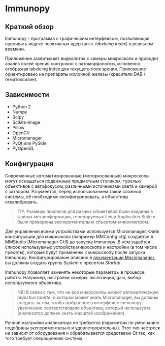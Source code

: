 # Immunopy #

## Краткий обзор ##
Immunopy - программа с графическим интерфейсом, позволяющая оценивать индекс позитивных ядер (англ. *labeleing index*) в реальном времени.

Приложение захватывает видеопоток с камеры микроскопа и проводит анализ полей зрения синхронно с патоморфологом, мгновенно отображая labeleing index для текущего поля зрения. Приложение ориентировано на препараты молочной железы (красители DAB / гематоксилин).

## Зависимости ##

* Python 2
* Numpy
* Scipy
* Scikits-image
* Pillow
* OpenCV
* Micromanager
* PyQt или PySide
* PyOpenGL

## Конфигурация ##

Современные автоматизированные (моторизованные) микроскопы могут оснащаться подвижным предметным столиком, турелью объективов с автофокусом, различными источниками света и камерой с затвором. Разумеется, перед использованием такой сложной системы, её необходимо сконфигурировать, а объективы откалибровать.

> TIP. Размеры пикселов для разных объективов были найдены в файлах метаинформации, генерируемых Leica Application Suite и были проверены экспериментально объектом-микрометром.

Для управления всеми устройствами используется Micromanager. Файл конфигурации для микроскопа (например MMConfig.cfg) создаётся в MMStudio (Micromanager GUI) до запуска Immunopy. В нём задаётся список используемых устройств микроскопа и настройки (в том числе пресеты), которые будут применены к микроскопу после запуска Immunopy. Конфигурирование описано в [документации Miсromanager](https://micro-manager.org/wiki/Micro-Manager_Configuration_Guide), вы должны создать группу *System* с пресетом *Startup*.

Immunopy позволяет изменять некоторые параметры в процессе работы. Например, настройки камеры: экспозиция, gain, выбор используемого объектива.

> NB! В связи с тем, что не все микроскопы имеют автоматическую *objective turette*, о которой может знать Micromanager, вы должны следить за тем, чтобы выбранное в интерфейсе Immunopy увеличение соответствовало объективу, который используете (анализатор должен знать масштаб изображения).

Ручной настройки анализатора не требуется (параметры по умолчанию подобраны экспериментально и удовлетворительны). Этот тип настроек не зависит от оборудования и обрабатывается средствами Qt так, как того требует операционная система.
